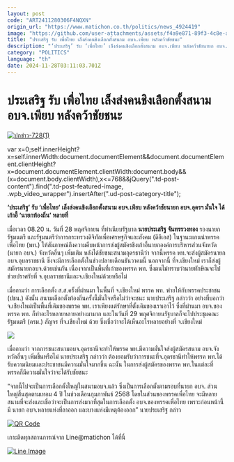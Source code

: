 ```yaml
---
layout: post
code: "ART2411280306F4NQXN"
origin_url: "https://www.matichon.co.th/politics/news_4924419"
image: "https://github.com/user-attachments/assets/f4a9e871-89f3-4c8e-a76d-5c50eee9ad34"
title: "ประเสริฐ รับ เพื่อไทย เล็งส่งคนชิงเลือกตั้งสนาม อบจ.เพียบ หลังคว้าชัยชนะ"
description: "‘ประเสริฐ’ รับ ‘เพื่อไทย’ เล็งส่งคนชิงเลือกตั้งสนาม อบจ.เพียบ หลังคว้าชัยนายก อบจ.อุดรฯ มั่นใจ ได้เก้าอี้ ‘นายกท้องถิ่น’ หลายที่"
category: "POLITICS"
language: "th"
date: 2024-11-28T03:11:03.701Z
---
```


# ประเสริฐ รับ เพื่อไทย เล็งส่งคนชิงเลือกตั้งสนาม อบจ.เพียบ หลังคว้าชัยชนะ

[![](https://www.matichon.co.th/wp-content/uploads/2024/11/ปกข่าว-7281-250.jpg "ปกข่าว-728(1)")](https://www.matichon.co.th/wp-content/uploads/2024/11/ปกข่าว-7281-250.jpg)

var x=0;self.innerHeight?x=self.innerWidth:document.documentElement&&document.documentElement.clientHeight?x=document.documentElement.clientWidth:document.body&&(x=document.body.clientWidth),x<=768&&jQuery(".td-post-content").find(".td-post-featured-image, .wpb\_video\_wrapper").insertAfter(".ud-post-category-title");

**‘ประเสริฐ’ รับ ‘เพื่อไทย’ เล็งส่งคนชิงเลือกตั้งสนาม อบจ.เพียบ หลังคว้าชัยนายก อบจ.อุดรฯ มั่นใจ ได้เก้าอี้ ‘นายกท้องถิ่น’ หลายที่**

เมื่อเวลา 08.20 น. วันที่ 28 พฤศจิกายน ที่ทำเนียบรัฐบาล **นายประเสริฐ จันทรรวงทอง** รองนายกรัฐมนตรี และรัฐมนตรีว่าการกระทรวงดิจิทัลเพื่อเศรษฐกิจและสังคม (ดีอีเอส) ในฐานะแกนนำพรรคเพื่อไทย (พท.) ให้สัมภาษณ์ถึงความคืบหน้าการส่งผู้สมัครชิงเก้าอี้นายกองค์การบริหารส่วนจังหวัด (นายก อบจ.) จังหวัดอื่นๆ เพิ่มเติม หลังได้ชัยชนะสนามอุดรธานีว่า จากนี้พรรค พท.จะส่งผู้สมัครนายกอบจ.อุบลราชธานี ซึ่งจะมีการเลือกตั้งในช่วงปลายเดือนธันวาคมนี้ นอกจากนี้ ที่จ.เชียงใหม่ เราก็ส่งผู้สมัครนายกอบจ.ด้วยเช่นกัน เนื่องจากเป็นพื้นที่เก่าของพรรค พท. ซึ่งตนไม่ทราบว่านายทักษิณจะไปช่วยปราศรัยที่ จ.อุบลราชธานีและจ.เชียงใหม่ด้วยหรือไม่

เมื่อถามว่า การเลือกตั้ง ส.ส.ครั้งที่ผ่านมา ในพื้นที่ จ.เชียงใหม่ พรรค พท. พ่ายให้กับพรรคประชาชน (ปชน.) ดังนั้น สนามเลือกตั้งท้องถิ่นครั้งนี้มั่นใจหรือไม่ว่าจะชนะ นายประเสริฐ กล่าวว่า อย่างที่บอกว่าจ.เชียงใหม่เป็นพื้นที่เดิมของพรรค พท. เราเพียงแต่รักษาที่ตั้งเดิมของเราเอาไว้ ซึ่งที่ผ่านมา อบจ.ของพรรค พท. ก็ทำอะไรหลายหลายอย่างมามาก และในวันที่ 29 พฤศจิกายนรัฐบาลก็จะไปประชุมคณะรัฐมนตรี (ครม.) สัญจร ที่จ.เชียงใหม่ ด้วย ซึ่งเชื่อว่าจะได้เห็นอะไรหลายอย่างที่ จ.เชียงใหม่

![](https://www.matichon.co.th/wp-content/uploads/2024/11/S__27222042-scaled.jpg)

เมื่อถามว่า จากการชนะสนามอบจ.อุดรธานีจะทำให้พรรค พท.มีความมั่นใจส่งผู้สมัครสนาม อบจ.จังหวัดอื่นๆ เพิ่มขึ้นหรือไม่ นายประเสริฐ กล่าวว่า ต้องยอมรับว่าการชนะที่จ.อุดรธานีทำให้พรรค พท.ได้รับความนิยมและประชาชนมีความมั่นใจมากขึ้น ฉะนั้น ในการส่งผู้สมัครของพรรค พท.ในแต่ละที่ พรรคก็มีความมั่นใจว่าจะได้รับชัยชนะ

“จากนี้ไปจะเป็นการเลือกตั้งใหญ่ในสนามอบจ.แล้ว ซึ่งเป็นการเลือกตั้งตามรอบที่นายก อบจ. ส่วนใหญ่สิ้นสุดตามเทอม 4 ปี ในช่วงเดือนกุมภาพันธ์ 2568 โดยในส่วนของพรรคเพื่อไทย จะมีหลายสนามที่จะส่งและเชื่อว่าจะเป็นการส่งมากที่สุดในการเลือกตั้ง อบจ.ของพรรคเพื่อไทย เพราะก่อนหน้านี้มี นายก อบจ.หลายแห่งที่ลาออก และบางแห่งมีเหตุต้องออก” นายประเสริฐ กล่าว

[![QR Code](https://www.matichon.co.th/wp-content/uploads/2023/07/wob1371z.jpg)](https://lin.ee/ht0nDxX)

เกาะติดทุกสถานการณ์จาก Line@matichon ได้ที่นี่

[![Line Image](https://www.matichon.co.th/wp-content/uploads/2023/07/th.png)](https://lin.ee/ht0nDxX)